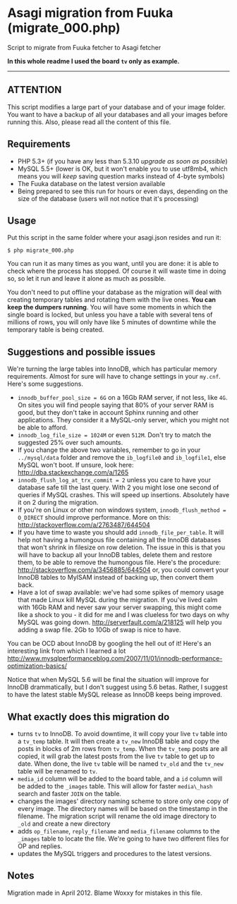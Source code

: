 Asagi migration from Fuuka (migrate_000.php)
========================================

Script to migrate from Fuuka fetcher to Asagi fetcher

__In this whole readme I used the board `tv` only as example.__

----

ATTENTION
---------
This script modifies a large part of your database and of your image folder.
You want to have a backup of all your databases and all your images before running this.
Also, please read all the content of this file.

Requirements
------------
* PHP 5.3+ (if you have any less than 5.3.10 _upgrade as soon as possible_)
* MySQL 5.5+ (lower is OK, but it won't enable you to use utf8mb4, which means you will _keep_ saving question marks instead of 4-byte symbols)
* The Fuuka database on the latest version available
* Being prepared to see this run for hours or even days, depending on the size of the database (users will not notice that it's processing)

Usage 
-----

Put this script in the same folder where your asagi.json resides and run it:

	$ php migrate_000.php

You can run it as many times as you want, until you are done: it is able to check where the process has stopped. Of course it will waste time in doing so, so let it run and leave it alone as much as possible.

You don't need to put offline your database as the migration will deal with creating temporary tables and rotating them with the live ones. __You can keep the dumpers running__. You will have some moments in which the single board is locked, but unless you have a table with several tens of millions of rows, you will only have like 5 minutes of downtime while the temporary table is being created.

Suggestions and possible issues
---------------
We're turning the large tables into InnoDB, which has particular memory requirements. Almost for sure will have to change settings in your `my.cnf`. Here's some suggestions.

* `innodb_buffer_pool_size = 6G` on a 16Gb RAM server, if not less, like `4G`. On sites you will find people saying that 80% of your server RAM is good, but they don't take in account Sphinx running and other applications. They consider it a MySQL-only server, which you might not be able to afford.
* `innodb_log_file_size = 1024M` or even `512M`. Don't try to match the suggested 25% over such amounts.
* If you change the above two variables, remember to go in your `../mysql/data` folder and remove the `ib_logfile0` and `ib_logfile1`, else MySQL won't boot. If unsure, look here: http://dba.stackexchange.com/a/1265
* `innodb_flush_log_at_trx_commit = 2` unless you care to have your database safe till the last query. With 2 you might lose one second of queries if MySQL crashes. This will speed up insertions. Absolutely have it on 2 during the migration.
* If you're on Linux or other non windows system, `innodb_flush_method = O_DIRECT` should improve performance. More on this: http://stackoverflow.com/a/2763487/644504
* If you have time to waste you should add `innodb_file_per_table`. It will help not having a humongous file containing all the InnoDB databases that won't shrink in filesize on row deletion. The issue in this is that you will have to backup all your InnoDB tables, delete them and restore them, to be able to  remove the humongous file. Here's the procedure: http://stackoverflow.com/a/3456885/644504 or, you could convert your InnoDB tables to MyISAM instead of backing up, then convert them back.
* Have a lot of swap available: we've had some spikes of memory usage that made Linux kill MySQL during the migration. If you've lived calm with 16Gb RAM and never saw your server swapping, this might come like a shock to you - it did for me and I was clueless for two days on why MySQL was going down. http://serverfault.com/a/218125 will help you adding a swap file. 2Gb to 10Gb of swap is nice to have.

You can be OCD about InnoDB by googling the hell out of it! Here's an interesting link from which I learned a lot http://www.mysqlperformanceblog.com/2007/11/01/innodb-performance-optimization-basics/

Notice that when MySQL 5.6 will be final the situation will improve for InnoDB drammatically, but I don't suggest using 5.6 betas. Rather, I suggest to have the latest stable MySQL release as InnoDB keeps being improved.


What exactly does this migration do
-----------------------------------
* turns `tv` to InnoDB. To avoid downtime, it will copy your live `tv` table into a `tv_temp` table. It will then create a `tv_new` InnoDB table and copy the posts in blocks of 2m rows from `tv_temp`. When the `tv_temp` posts are all copied, it will grab the latest posts from the live `tv` table to get up to date. When done, the live `tv` table will be named `tv_old` and the `tv_new` table will be renamed to `tv`.
* `media_id` column will be added to the board table, and a `id` column will be added to the `_images` table. This will allow for faster `media\_hash` search and faster `JOIN` on the table.
* changes the images' directory naming scheme to store only one copy of every image. The directory names will be based on the timestamp in the filename. The migration script will rename the old image directory to `_old` and create a new directory
* adds `op_filename`, `reply_filename` and `media_filename` columns to the `_images` table to locate the file. We're going to have two different files for OP and replies.
* updates the MySQL triggers and procedures to the latest versions.

Notes
-----

Migration made in April 2012. Blame Woxxy for mistakes in this file.
